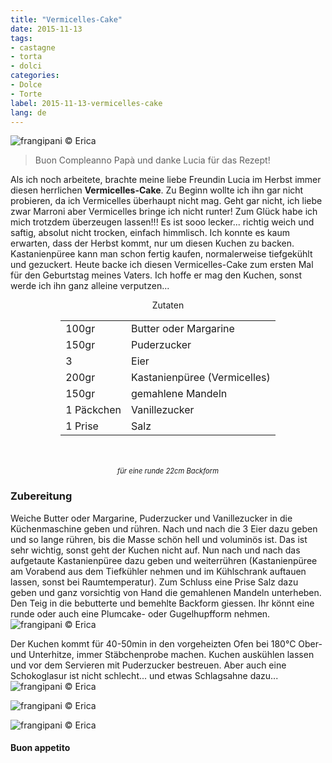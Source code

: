 ```yaml
---
title: "Vermicelles-Cake"
date: 2015-11-13
tags:
- castagne
- torta
- dolci
categories:
- Dolce
- Torte
label: 2015-11-13-vermicelles-cake
lang: de
---
```

![](../2015-11-13-vermicelles-cake/header.jpg "frangipani © Erica")

> Buon Compleanno Papà und danke Lucia für das Rezept!

Als ich noch arbeitete, brachte meine liebe Freundin Lucia im Herbst immer diesen herrlichen **Vermicelles-Cake**. Zu Beginn wollte ich ihn gar nicht probieren, da ich Vermicelles überhaupt nicht mag. Geht gar nicht, ich liebe zwar Marroni aber Vermicelles bringe ich nicht runter! Zum Glück habe ich mich trotzdem überzeugen lassen!!! Es ist sooo lecker... richtig weich und saftig, absolut nicht trocken, einfach himmlisch. Ich konnte es kaum erwarten, dass der Herbst kommt, nur um diesen Kuchen zu backen. Kastanienpüree kann man schon fertig kaufen, normalerweise tiefgekühlt und gezuckert. Heute backe ich diesen Vermicelles-Cake zum ersten Mal für den Geburtstag meines Vaters. Ich hoffe er mag den Kuchen, sonst werde ich ihn ganz alleine verputzen...


<div id="wrapper" style="text-align: center">
  <div id="yourdiv" style="display: inline-block;">
    <div class="ingredients" itemscope itemtype="http://schema.org/Recipe">
      <span itemprop="name" style="display:none;">Vermicelles-Cake</span>
      <span itemprop="recipeCategory" style="display:none;">Süsses</span>
      <img itemprop="image" style="display:none;" class="ignore-gallery-item" src="../2015-11-13-vermicelles-cake/header.jpeg"/>
      <span itemprop="author" style="display:none;">Erica Raiano</span>
      <span itemprop="description" style="display:none;">Vermicelles-Cake, richtig weich und saftig, absolut nicht trocken, einfach himmlisch.</span>
      <div class="ingredients-title">Zutaten</div>
      <table>
        <tbody>
          </tr>
          <tr>
            <td>100gr</td>
            <td>Butter oder Margarine</td>
          </tr>
          <tr>
            <td>150gr</td>
            <td>Puderzucker</td>
          </tr>
          <tr>
            <td>3</td>
            <td>Eier</td>
          </tr>
          <tr>
            <td>200gr</td>
            <td>Kastanienpüree (Vermicelles)</td>
          </tr>
          <tr>
            <td>150gr</td>
            <td>gemahlene Mandeln</td>
          </tr>
          <tr>
            <td>1 Päckchen</td>
            <td>Vanillezucker</td>
          </tr>
          <tr>
            <td>1 Prise</td>
            <td>Salz</td>  
          </tr>
        </tbody>
      </table>
      <br></br>
      <i class="pull-right" style="font-size: 80%;">für eine runde 22cm Backform</i>
    </div>
  </div>
</div>


<h3>
  <font color="grey">
    <i class="fa fa-cogs"></i>
  </font> Zubereitung
</h3>

Weiche Butter oder Margarine, Puderzucker und Vanillezucker in die Küchenmaschine geben und rühren. Nach und nach die 3 Eier dazu geben und so lange rühren, bis die Masse schön hell und voluminös ist. Das ist sehr wichtig, sonst geht der Kuchen nicht auf. Nun nach und nach das aufgetaute Kastanienpüree dazu geben und weiterrühren (Kastanienpüree am Vorabend aus dem Tiefkühler nehmen und im Kühlschrank auftauen lassen, sonst bei Raumtemperatur). Zum Schluss eine Prise Salz dazu geben und ganz vorsichtig von Hand die gemahlenen Mandeln unterheben. Den Teig in die bebutterte und bemehlte Backform giessen. Ihr könnt eine runde oder auch eine Plumcake- oder Gugelhupfform nehmen.
![](../2015-11-13-vermicelles-cake/teglia.jpg "frangipani © Erica")

Der Kuchen kommt für 40-50min in den vorgeheizten Ofen bei 180°C Ober- und Unterhitze, immer Stäbchenprobe machen. Kuchen auskühlen lassen und vor dem Servieren mit Puderzucker bestreuen. Aber auch eine Schokoglasur ist nicht schlecht... und etwas Schlagsahne dazu...
![](../2015-11-13-vermicelles-cake/risultato1.jpg "frangipani © Erica")

![](../2015-11-13-vermicelles-cake/risultato2.jpg "frangipani © Erica")

![](../2015-11-13-vermicelles-cake/risultato3.jpg "frangipani © Erica")

<h4>Buon appetito
  <font color="red">
    <i class="fa fa-smile-o"></i>
  </font>
</h4>